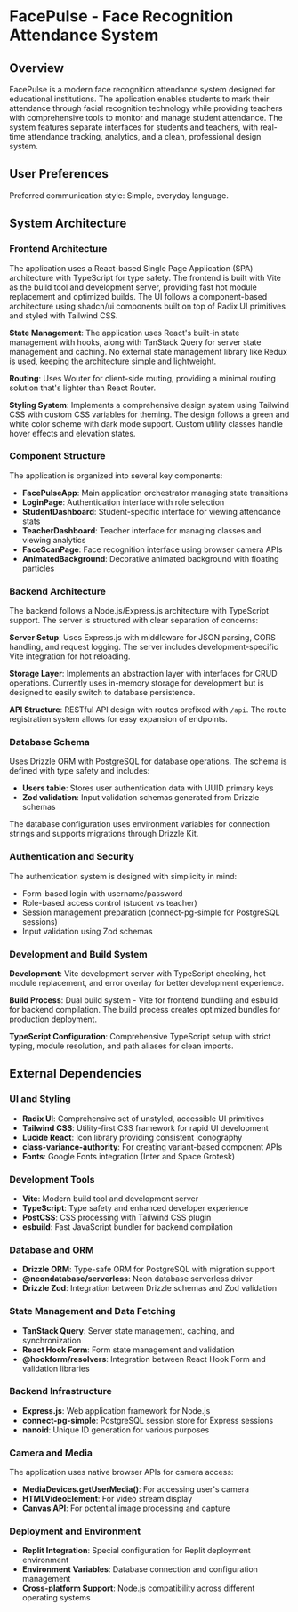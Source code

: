 # FacePulse - Face Recognition Attendance System

## Overview

FacePulse is a modern face recognition attendance system designed for educational institutions. The application enables students to mark their attendance through facial recognition technology while providing teachers with comprehensive tools to monitor and manage student attendance. The system features separate interfaces for students and teachers, with real-time attendance tracking, analytics, and a clean, professional design system.

## User Preferences

Preferred communication style: Simple, everyday language.

## System Architecture

### Frontend Architecture
The application uses a React-based Single Page Application (SPA) architecture with TypeScript for type safety. The frontend is built with Vite as the build tool and development server, providing fast hot module replacement and optimized builds. The UI follows a component-based architecture using shadcn/ui components built on top of Radix UI primitives and styled with Tailwind CSS.

**State Management**: The application uses React's built-in state management with hooks, along with TanStack Query for server state management and caching. No external state management library like Redux is used, keeping the architecture simple and lightweight.

**Routing**: Uses Wouter for client-side routing, providing a minimal routing solution that's lighter than React Router.

**Styling System**: Implements a comprehensive design system using Tailwind CSS with custom CSS variables for theming. The design follows a green and white color scheme with dark mode support. Custom utility classes handle hover effects and elevation states.

### Component Structure
The application is organized into several key components:
- **FacePulseApp**: Main application orchestrator managing state transitions
- **LoginPage**: Authentication interface with role selection
- **StudentDashboard**: Student-specific interface for viewing attendance stats
- **TeacherDashboard**: Teacher interface for managing classes and viewing analytics
- **FaceScanPage**: Face recognition interface using browser camera APIs
- **AnimatedBackground**: Decorative animated background with floating particles

### Backend Architecture
The backend follows a Node.js/Express.js architecture with TypeScript support. The server is structured with clear separation of concerns:

**Server Setup**: Uses Express.js with middleware for JSON parsing, CORS handling, and request logging. The server includes development-specific Vite integration for hot reloading.

**Storage Layer**: Implements an abstraction layer with interfaces for CRUD operations. Currently uses in-memory storage for development but is designed to easily switch to database persistence.

**API Structure**: RESTful API design with routes prefixed with `/api`. The route registration system allows for easy expansion of endpoints.

### Database Schema
Uses Drizzle ORM with PostgreSQL for database operations. The schema is defined with type safety and includes:
- **Users table**: Stores user authentication data with UUID primary keys
- **Zod validation**: Input validation schemas generated from Drizzle schemas

The database configuration uses environment variables for connection strings and supports migrations through Drizzle Kit.

### Authentication and Security
The authentication system is designed with simplicity in mind:
- Form-based login with username/password
- Role-based access control (student vs teacher)
- Session management preparation (connect-pg-simple for PostgreSQL sessions)
- Input validation using Zod schemas

### Development and Build System
**Development**: Vite development server with TypeScript checking, hot module replacement, and error overlay for better development experience.

**Build Process**: Dual build system - Vite for frontend bundling and esbuild for backend compilation. The build process creates optimized bundles for production deployment.

**TypeScript Configuration**: Comprehensive TypeScript setup with strict typing, module resolution, and path aliases for clean imports.

## External Dependencies

### UI and Styling
- **Radix UI**: Comprehensive set of unstyled, accessible UI primitives
- **Tailwind CSS**: Utility-first CSS framework for rapid UI development
- **Lucide React**: Icon library providing consistent iconography
- **class-variance-authority**: For creating variant-based component APIs
- **Fonts**: Google Fonts integration (Inter and Space Grotesk)

### Development Tools
- **Vite**: Modern build tool and development server
- **TypeScript**: Type safety and enhanced developer experience
- **PostCSS**: CSS processing with Tailwind CSS plugin
- **esbuild**: Fast JavaScript bundler for backend compilation

### Database and ORM
- **Drizzle ORM**: Type-safe ORM for PostgreSQL with migration support
- **@neondatabase/serverless**: Neon database serverless driver
- **Drizzle Zod**: Integration between Drizzle schemas and Zod validation

### State Management and Data Fetching
- **TanStack Query**: Server state management, caching, and synchronization
- **React Hook Form**: Form state management and validation
- **@hookform/resolvers**: Integration between React Hook Form and validation libraries

### Backend Infrastructure
- **Express.js**: Web application framework for Node.js
- **connect-pg-simple**: PostgreSQL session store for Express sessions
- **nanoid**: Unique ID generation for various purposes

### Camera and Media
The application uses native browser APIs for camera access:
- **MediaDevices.getUserMedia()**: For accessing user's camera
- **HTMLVideoElement**: For video stream display
- **Canvas API**: For potential image processing and capture

### Deployment and Environment
- **Replit Integration**: Special configuration for Replit deployment environment
- **Environment Variables**: Database connection and configuration management
- **Cross-platform Support**: Node.js compatibility across different operating systems